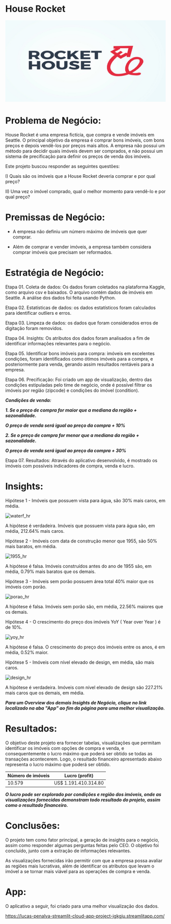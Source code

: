 # House Rocket
  
![house_rocket](hr_art.jpg)

# Problema de Negócio:
House Rocket é uma empresa fictícia, que compra e vende imóveis em Seattle. O principal objetivo da empresa é comprar bons imóveis, com bons preços e depois vendê-los por preços mais altos. A empresa não possui um método para decidir quais imóveis devem ser comprados, e não possui um sistema de precificação para definir os preços de venda dos imóveis.

Este projeto buscou responder as seguintes questões:

I) Quais são os imóveis que a House Rocket deveria comprar e por qual preço?

II) Uma vez o imóvel comprado, qual o melhor momento para vendê-lo e por qual preço?

# Premissas de Negócio:

* A empresa não definiu um número máximo de imóveis que quer comprar.

* Além de comprar e vender imóveis, a empresa também considera comprar imóveis que precisam ser reformados.

# Estratégia de Negócio:

Etapa 01. Coleta de dados: Os dados foram coletados na plataforma Kaggle, como arquivo csv e baixados. O arquivo contém dados de imóveis em Seattle. A análise dos dados foi feita usando Python.

Etapa 02. Estatísticas de dados: os dados estatísticos foram calculados para identificar outliers e erros.

Etapa 03. Limpeza de dados: os dados que foram considerados erros de digitação foram removidos.

Etapa 04. Insights: Os atributos dos dados foram analisados a fim de identificar informações relevantes para o negócio.

Etapa 05. Identificar bons imóveis para compra: imóveis em excelentes condições, foram identificados como ótimos imóveis para a compra, e posteriormente para venda, gerando assim resultados rentáveis para a empresa.

Etapa 06. Precificação: Foi criado um app de visualização, dentro das condições estipuladas pelo time de negócio, onde é possível filtrar os imóveis por região (zipcode) e condições do imóvel (condition).

***Condições de venda:***

***1. Se o preço de compra for maior que a mediana da região + sazonalidade.***

***O preço de venda será igual ao preço da compra + 10%***

***2. Se o preço de compra for menor que a mediana da região + sazonalidade.***

***O preço de venda será igual ao preço da compra + 30%***

Etapa 07. Resultados: Através do aplicativo desenvolvido, é mostrado os imóveis com possíveis indicadores de compra, venda e lucro.

# Insights:

Hipótese 1 - Imóveis que possuem vista para água, são 30% mais caros, em média.

![waterf_hr](https://user-images.githubusercontent.com/107321862/191380787-6fab6ddd-89aa-403f-a9dc-f05318703064.JPG)

A hipótese é verdadeira. Imóveis que possuem vista para água são, em média, 212.64% mais caros.

Hipótese 2 - Imóveis com data de construção menor que 1955, são 50% mais baratos, em média.

![1955_hr](https://user-images.githubusercontent.com/107321862/191381120-79675ed5-7289-4ad8-9cb9-3b952793544d.JPG)

A hipótese é falsa. Imóveis construídos antes do ano de 1955 são, em média, 0.79% mais baratos que os demais.

Hipótese 3 - Imóveis sem porão possuem área total 40% maior que os imóveis com porão.

![porao_hr](https://user-images.githubusercontent.com/107321862/191381206-d7e70a0d-c562-4faa-acaf-f675afa135c1.JPG)

A hipótese é falsa. Imóveis sem porão são, em média, 22.56% maiores que os demais.

Hipótese 4 - O crescimento do preço dos imóveis YoY ( Year over Year ) é de 10%.

![yoy_hr](https://user-images.githubusercontent.com/107321862/191381221-fe3b8c06-af2b-40cb-b685-06753f3e7c8c.JPG)

A hipótese é falsa. O crescimento do preço dos imóveis entre os anos, é em média, 0.52% maior.

Hipótese 5 - Imóveis com nível elevado de design, em média, são mais caros.

![design_hr](https://user-images.githubusercontent.com/107321862/191381415-498477d7-8cd3-4aa0-ba8b-e9aec4e18440.JPG)

A hipótese é verdadeira. Imóveis com nível elevado de design são 227.21% mais caros que os demais, em média.

***Para um Overview dos demais Insights de Negócio, clique no link localizado na aba "App" ao fim da página para uma melhor visualização.***

# Resultados:

O objetivo deste projeto era fornecer tabelas, visualizações que permitam identificar os imóveis com opções de compra e venda, e consequentemente o lucro máximo que poderá ser obtido se todas as transações acontecerem. Logo, o resultado financeiro apresentado abaixo representa o lucro máximo que poderá ser obtido.

| __Número de imóveis__ | __Lucro (profit)__   |
| --------------------- | ---------------------| 
|       10.579          | US$ 1.191.410.314.80 |

***O lucro pode ser explorado por condições e região dos imóveis, onde as visualizações fornecidas demonstram todo resultado do projeto, assim como o resultado financeiro.***

# Conclusões:

O projeto tem como fator principal, a geração de insights para o negócio, assim como responder algumas perguntas feitas pelo CEO. O objetivo foi concluído, junto com a extração de informações relevantes.

As visualizações fornecidas irão permitir com que a empresa possa avaliar as regiões mais lucrativas, além de identificar os atributos que levam o imóvel a se tornar mais viável para as operações de compra e venda.

# App:

O aplicativo a seguir, foi criado para uma melhor visualização dos dados.

https://lucas-penalva-streamlit-cloud-app-project-jgkgju.streamlitapp.com/









  

   
  
